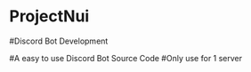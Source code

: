 # ProjectNui
#Discord Bot Development

#A easy to use Discord Bot Source Code
#Only use for 1 server
